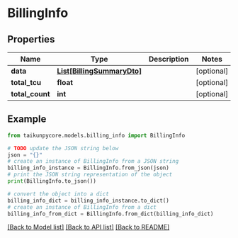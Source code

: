 # BillingInfo


## Properties

Name | Type | Description | Notes
------------ | ------------- | ------------- | -------------
**data** | [**List[BillingSummaryDto]**](BillingSummaryDto.md) |  | [optional] 
**total_tcu** | **float** |  | [optional] 
**total_count** | **int** |  | [optional] 

## Example

```python
from taikunpycore.models.billing_info import BillingInfo

# TODO update the JSON string below
json = "{}"
# create an instance of BillingInfo from a JSON string
billing_info_instance = BillingInfo.from_json(json)
# print the JSON string representation of the object
print(BillingInfo.to_json())

# convert the object into a dict
billing_info_dict = billing_info_instance.to_dict()
# create an instance of BillingInfo from a dict
billing_info_from_dict = BillingInfo.from_dict(billing_info_dict)
```
[[Back to Model list]](../README.md#documentation-for-models) [[Back to API list]](../README.md#documentation-for-api-endpoints) [[Back to README]](../README.md)


